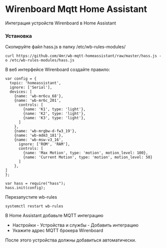 # Wirenboard Mqtt Home Assistant

Интеграция устройств Wirenboard в Home Assistant

### Установка

Скопируйте файл hass.js в папку /etc/wb-rules-modules/
```
curl https://github.com/4mr/wb-mqtt-homeassistant/raw/master/hass.js -o /etc/wb-rules-modules/hass.js
```

В веб интерфейсе Wirenboard создайте правило:
```
var config = {
  topic: 'homeassistant',
  ignore: ['Serial'],
  devices: [
    {name: 'wb-mr6cu_68'},
    {name: 'wb-mr6c_201',
      controls: [
        {name: 'K1', type: 'light'},
        {name: 'K2', type: 'light'},
        {name: 'K3', type: 'light'},
      ]
    },
    {name: 'wb-mrgbw-d-fw3_19'},
    {name: 'wb-mdm3_181'},
    {name: 'wb-msw-v3_16',
      ignore: ['ROM', 'RAM'],
      controls: [
        {name: 'Max Motion', type: 'motion', motion_level: 100},
        {name: 'Current Motion', type: 'motion', motion_level: 50}
      ]
    },
]
};

var hass = require("hass");
hass.init(config);
```

Перезапустите wb-rules
```
systemctl restart wb-rules
```

В Home Assistant добавьте MQTT интеграцию 
* Настройки - Устройства и службы - Добавить интеграцию
* Укажите адрес MQTT брокера Wirenboard

После этого устройства должны добавиться автоматически.

